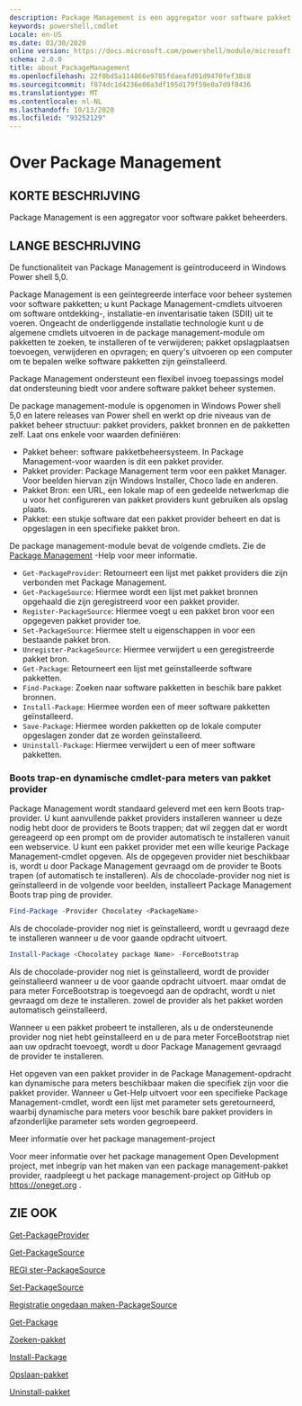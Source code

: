 ```yaml
---
description: Package Management is een aggregator voor software pakket beheerders.
keywords: powershell,cmdlet
Locale: en-US
ms.date: 03/30/2020
online version: https://docs.microsoft.com/powershell/module/microsoft.powershell.core/about/about_packagemanagement?view=powershell-5.1&WT.mc_id=ps-gethelp
schema: 2.0.0
title: about_PackageManagement
ms.openlocfilehash: 22f0bd5a114866e9785fdaeafd91d9470fef38c8
ms.sourcegitcommit: f874dc1d4236e06a3df195d179f59e0a7d9f8436
ms.translationtype: MT
ms.contentlocale: nl-NL
ms.lasthandoff: 10/13/2020
ms.locfileid: "93252129"
---
```

# <a name="about-packagemanagement"></a>Over Package Management

## <a name="short-description"></a>KORTE BESCHRIJVING
Package Management is een aggregator voor software pakket beheerders.

## <a name="long-description"></a>LANGE BESCHRIJVING

De functionaliteit van Package Management is geïntroduceerd in Windows Power shell 5,0.

Package Management is een geïntegreerde interface voor beheer systemen voor software pakketten; u kunt Package Management-cmdlets uitvoeren om software ontdekking-, installatie-en inventarisatie taken (SDII) uit te voeren. Ongeacht de onderliggende installatie technologie kunt u de algemene cmdlets uitvoeren in de package management-module om pakketten te zoeken, te installeren of te verwijderen; pakket opslagplaatsen toevoegen, verwijderen en opvragen; en query's uitvoeren op een computer om te bepalen welke software pakketten zijn geïnstalleerd.

Package Management ondersteunt een flexibel invoeg toepassings model dat ondersteuning biedt voor andere software pakket beheer systemen.

De package management-module is opgenomen in Windows Power shell 5,0 en latere releases van Power shell en werkt op drie niveaus van de pakket beheer structuur: pakket providers, pakket bronnen en de pakketten zelf. Laat ons enkele voor waarden definiëren:

- Pakket beheer: software pakketbeheersysteem. In Package Management-voor waarden is dit een pakket provider.
- Pakket provider: Package Management term voor een pakket Manager. Voor beelden hiervan zijn Windows Installer, Choco lade en anderen.
- Pakket Bron: een URL, een lokale map of een gedeelde netwerkmap die u voor het configureren van pakket providers kunt gebruiken als opslag plaats.
- Pakket: een stukje software dat een pakket provider beheert en dat is opgeslagen in een specifieke pakket bron.

De package management-module bevat de volgende cmdlets. Zie de [Package Management](/powershell/module/packagemanagement) -Help voor meer informatie.

- `Get-PackageProvider`: Retourneert een lijst met pakket providers die zijn verbonden met Package Management.
- `Get-PackageSource`: Hiermee wordt een lijst met pakket bronnen opgehaald die zijn geregistreerd voor een pakket provider.
- `Register-PackageSource`: Hiermee voegt u een pakket bron voor een opgegeven pakket provider toe.
- `Set-PackageSource`: Hiermee stelt u eigenschappen in voor een bestaande pakket bron.
- `Unregister-PackageSource`: Hiermee verwijdert u een geregistreerde pakket bron.
- `Get-Package`: Retourneert een lijst met geïnstalleerde software pakketten.
- `Find-Package`: Zoeken naar software pakketten in beschik bare pakket bronnen.
- `Install-Package`: Hiermee worden een of meer software pakketten geïnstalleerd.
- `Save-Package`: Hiermee worden pakketten op de lokale computer opgeslagen zonder dat ze worden geïnstalleerd.
- `Uninstall-Package`: Hiermee verwijdert u een of meer software pakketten.

### <a name="package-provider-bootstrapping-and-dynamic-cmdlet-parameters"></a>Boots trap-en dynamische cmdlet-para meters van pakket provider

Package Management wordt standaard geleverd met een kern Boots trap-provider. U kunt aanvullende pakket providers installeren wanneer u deze nodig hebt door de providers te Boots trappen; dat wil zeggen dat er wordt gereageerd op een prompt om de provider automatisch te installeren vanuit een webservice. U kunt een pakket provider met een wille keurige Package Management-cmdlet opgeven. Als de opgegeven provider niet beschikbaar is, wordt u door Package Management gevraagd om de provider te Boots trapen (of automatisch te installeren). Als de chocolade-provider nog niet is geïnstalleerd in de volgende voor beelden, installeert Package Management Boots trap ping de provider.

```powershell
Find-Package -Provider Chocolatey <PackageName>
```

Als de chocolade-provider nog niet is geïnstalleerd, wordt u gevraagd deze te installeren wanneer u de voor gaande opdracht uitvoert.

```powershell
Install-Package <Chocolatey package Name> -ForceBootstrap
```

Als de chocolade-provider nog niet is geïnstalleerd, wordt de provider geïnstalleerd wanneer u de voor gaande opdracht uitvoert. maar omdat de para meter ForceBootstrap is toegevoegd aan de opdracht, wordt u niet gevraagd om deze te installeren. zowel de provider als het pakket worden automatisch geïnstalleerd.

Wanneer u een pakket probeert te installeren, als u de ondersteunende provider nog niet hebt geïnstalleerd en u de para meter ForceBootstrap niet aan uw opdracht toevoegt, wordt u door Package Management gevraagd de provider te installeren.

Het opgeven van een pakket provider in de Package Management-opdracht kan dynamische para meters beschikbaar maken die specifiek zijn voor die pakket provider. Wanneer u Get-Help uitvoert voor een specifieke Package Management-cmdlet, wordt een lijst met parameter sets geretourneerd, waarbij dynamische para meters voor beschik bare pakket providers in afzonderlijke parameter sets worden gegroepeerd.

Meer informatie over het package management-project

Voor meer informatie over het package management Open Development project, met inbegrip van het maken van een package management-pakket provider, raadpleegt u het package management-project op GitHub op https://oneget.org .

## <a name="see-also"></a>ZIE OOK

[Get-PackageProvider](xref:PackageManagement.Get-PackageProvider)

[Get-PackageSource](xref:PackageManagement.Get-PackageSource)

[REGI ster-PackageSource](xref:PackageManagement.Register-PackageSource)

[Set-PackageSource](xref:PackageManagement.Set-PackageSource)

[Registratie ongedaan maken-PackageSource](xref:PackageManagement.Unregister-PackageSource)

[Get-Package](xref:PackageManagement.Get-Package)

[Zoeken-pakket](xref:PackageManagement.Find-Package)

[Install-Package](xref:PackageManagement.Install-Package)

[Opslaan-pakket](xref:PackageManagement.Save-Package)

[Uninstall-pakket](xref:PackageManagement.Uninstall-Package)

